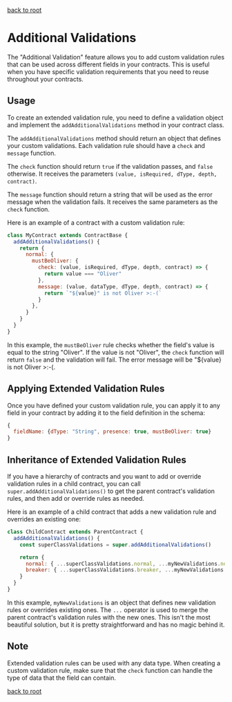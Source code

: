 [back to root](../../README.md#Documentation)

# Additional Validations

The "Additional Validation" feature allows you to add custom validation rules that can be used across different fields in your contracts. 
This is useful when you have specific validation requirements that you need to reuse throughout your contracts.

## Usage

To create an extended validation rule, you need to define a validation object and implement the `addAdditionalValidations` method in your contract class.

The `addAdditionalValidations` method should return an object that defines your custom validations. Each validation rule should have a `check` and `message` function.

The `check` function should return `true` if the validation passes, and `false` otherwise. It receives the parameters `(value, isRequired, dType, depth, contract)`.

The `message` function should return a string that will be used as the error message when the validation fails. It receives the same parameters as the `check` function.

Here is an example of a contract with a custom validation rule:

```javascript
class MyContract extends ContractBase {
  addAdditionalValidations() {
    return {
      normal: {
        mustBeOliver: {
          check: (value, isRequired, dType, depth, contract) => {
            return value === "Oliver"
          },
          message: (value, dataType, dType, depth, contract) => {
            return `"${value}" is not Oliver >:-(`
          }
        },
      }
    }
  }
}
```

In this example, the `mustBeOliver` rule checks whether the field's value is equal to the string "Oliver". 
If the value is not "Oliver", the `check` function will return `false` and the validation will fail. The error message will be "${value} is not Oliver >:-(.

## Applying Extended Validation Rules

Once you have defined your custom validation rule, you can apply it to any field in your contract by adding it to the field definition in the schema:

```javascript
{
  fieldName: {dType: "String", presence: true, mustBeOliver: true}
}
```

## Inheritance of Extended Validation Rules

If you have a hierarchy of contracts and you want to add or override validation rules in a child contract, you can call `super.addAdditionalValidations()` to get the parent contract's validation rules, and then add or override rules as needed.

Here is an example of a child contract that adds a new validation rule and overrides an existing one:


```javascript
class ChildContract extends ParentContract {
  addAdditionalValidations() {
    const superClassValidations = super.addAdditionalValidations()

    return {
      normal: { ...superClassValidations.normal, ...myNewValidations.normal },
      breaker: { ...superClassValidations.breaker, ...myNewValidations.breaker }
    }
  }
}
```

In this example, `myNewValidations` is an object that defines new validation rules or overrides existing ones. The `...` operator is used to merge the parent contract's validation rules with the new ones.
This isn't the most beautiful solution, but it is pretty straightforward and has no magic behind it. 

## Note

Extended validation rules can be used with any data type. When creating a custom validation rule, make sure that the `check` function can handle the type of data that the field can contain.

[back to root](../../README.md#Documentation)

